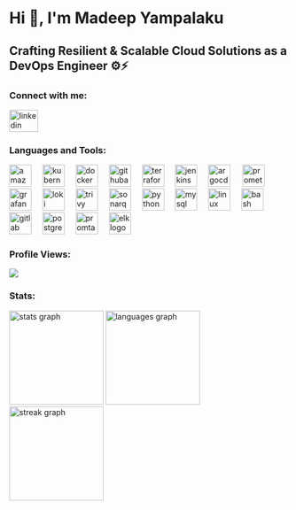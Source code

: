 # Hi 👋, I'm Madeep Yampalaku
## Crafting Resilient & Scalable Cloud Solutions as a DevOps Engineer ⚙️⚡

### Connect with me:

[<img src="https://raw.githubusercontent.com/maurodesouza/profile-readme-generator/master/src/assets/icons/social/linkedin/default.svg" width="52" height="40" alt="linkedin logo" />](https://www.linkedin.com/in/madeep-yampalaku-a3bbab24b/)

### Languages and Tools:

<img src="https://cdn.jsdelivr.net/gh/devicons/devicon/icons/amazonwebservices/amazonwebservices-line-wordmark.svg" height="40" alt="amazonwebservices logo" /> <img width="12" /> <img src="https://cdn.jsdelivr.net/gh/devicons/devicon/icons/kubernetes/kubernetes-plain.svg" height="40" alt="kubernetes logo" /> <img width="12" /> <img src="https://cdn.jsdelivr.net/gh/devicons/devicon/icons/docker/docker-original.svg" height="40" alt="docker logo" /> <img width="12" /> <img src="https://cdn.simpleicons.org/githubactions/2088FF" height="40" alt="githubactions logo" /> <img width="12" /> <img src="https://cdn.jsdelivr.net/gh/devicons/devicon/icons/terraform/terraform-original.svg" height="40" alt="terraform logo" /> <img width="12" /> <img src="https://skillicons.dev/icons?i=jenkins" height="40" alt="jenkins logo" /> <img width="12" /> <img src="https://cdn.jsdelivr.net/npm/@digital-ai/dot-illustrations@2.0.13/integrations/argocd.svg" height="40" alt="argocd logo" /> <img width="14" /> <img src="https://cdn.jsdelivr.net/gh/devicons/devicon/icons/prometheus/prometheus-original.svg" height="40" alt="prometheus logo" /> <img width="12" /> <img src="https://cdn.jsdelivr.net/gh/devicons/devicon/icons/grafana/grafana-original.svg" height="40" alt="grafana logo" /> <img width="12" /> <img src="https://cdn.simpleicons.org/grafana/FF5733" height="40" alt="loki logo" /> <img width="12" /> <img src="https://cdn.simpleicons.org/trivy/3C3C3C" height="40" alt="trivy logo" /> <img width="12" /> <img src="https://cdn.simpleicons.org/sonarqube/4E9BCD" height="40" alt="sonarqube logo" /> <img width="12" /> <img src="https://cdn.jsdelivr.net/gh/devicons/devicon/icons/python/python-original.svg" height="40" alt="python logo" /> <img width="12" /> <img src="https://cdn.jsdelivr.net/gh/devicons/devicon/icons/mysql/mysql-original.svg" height="40" alt="mysql logo" /> <img width="12" /> <img src="https://cdn.jsdelivr.net/gh/devicons/devicon/icons/linux/linux-original.svg" height="40" alt="linux logo" /> <img width="12" /> <img src="https://cdn.jsdelivr.net/gh/devicons/devicon/icons/bash/bash-original.svg" height="40" alt="bash logo" /> <img width="12" /> <img src="https://cdn.jsdelivr.net/gh/devicons/devicon/icons/gitlab/gitlab-original.svg" height="40" alt="gitlab logo" /> <img width="12" /> <img src="https://cdn.jsdelivr.net/gh/devicons/devicon/icons/postgresql/postgresql-original.svg" height="40" alt="postgresql logo" /> <img width="12" /> <img src="https://cdn.simpleicons.org/grafana/FF5733" height="40" alt="promtail logo" /> <img width="12" /> <img src="https://cdn.simpleicons.org/elasticsearch/FEC107" height="40" alt="elk logo" />

### Profile Views:

<img src="https://profile-counter.glitch.me/Madeep9347/count.svg?" />

### Stats:

<img src="https://github-readme-stats.vercel.app/api?username=Madeep9347&hide_title=false&hide_rank=false&show_icons=true&include_all_commits=true&count_private=true&disable_animations=false&theme=dracula&locale=en&hide_border=false&order=1" height="170" alt="stats graph" />

<img src="https://github-readme-stats.vercel.app/api/top-langs?username=Madeep9347&locale=en&hide_title=false&layout=compact&card_width=320&langs_count=6&theme=dracula&hide_border=false&order=2" height="170" alt="languages graph" />

<img src="https://streak-stats.demolab.com?user=Madeep9347&locale=en&mode=daily&theme=dracula&hide_border=false&border_radius=5&order=3" height="170" alt="streak graph" />
